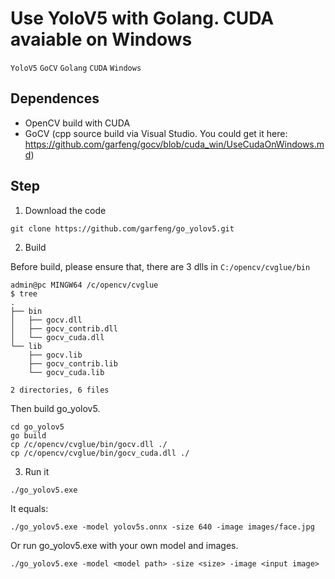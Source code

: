 # Use YoloV5 with Golang. CUDA avaiable on Windows

`YoloV5` `GoCV` `Golang` `CUDA` `Windows`

## Dependences

* OpenCV build with CUDA
* GoCV (cpp source build via Visual Studio. You could get it here: https://github.com/garfeng/gocv/blob/cuda_win/UseCudaOnWindows.md)

## Step

1. Download the code
``` shell
git clone https://github.com/garfeng/go_yolov5.git
```

2. Build

Before build, please ensure that, there are 3 dlls in `C:/opencv/cvglue/bin`

``` shell
admin@pc MINGW64 /c/opencv/cvglue
$ tree
.
├── bin
│   ├── gocv.dll 
│   ├── gocv_contrib.dll
│   └── gocv_cuda.dll
└── lib
    ├── gocv.lib
    ├── gocv_contrib.lib
    └── gocv_cuda.lib

2 directories, 6 files
```

Then build go_yolov5.

``` shell
cd go_yolov5
go build
cp /c/opencv/cvglue/bin/gocv.dll ./
cp /c/opencv/cvglue/bin/gocv_cuda.dll ./
```

3. Run it
``` shell
./go_yolov5.exe
```

It equals:
```
./go_yolov5.exe -model yolov5s.onnx -size 640 -image images/face.jpg
```

Or run go_yolov5.exe with your own model and images.

``` shell
./go_yolov5.exe -model <model path> -size <size> -image <input image>
```

